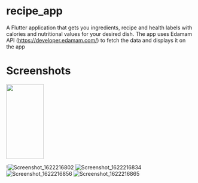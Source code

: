 
# recipe_app

A Flutter application that gets you ingredients, recipe and health labels with calories and nutritional values for your desired dish.
The app uses Edamam API (https://developer.edamam.com/) to fetch the data and displays it on the app

# Screenshots

<img src="https://user-images.githubusercontent.com/64144606/120010959-63faa800-bffb-11eb-97cb-8c4032223d59.png" height=200, width=100 />

!![Screenshot_1622216802](https://user-images.githubusercontent.com/64144606/120010959-63faa800-bffb-11eb-97cb-8c4032223d59.png)
![Screenshot_1622216834](https://user-images.githubusercontent.com/64144606/120011005-707f0080-bffb-11eb-8bc4-904c2eb24108.png)
![Screenshot_1622216856](https://user-images.githubusercontent.com/64144606/120011016-74ab1e00-bffb-11eb-8bc8-c061048b841f.png)
![Screenshot_1622216865](https://user-images.githubusercontent.com/64144606/120011031-783ea500-bffb-11eb-8738-6624ce8ed082.png)
